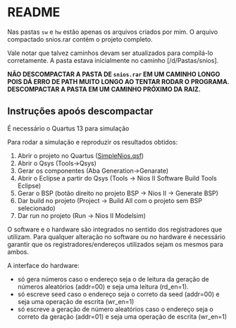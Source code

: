 # README

Nas pastas `sw` e `hw` estão apenas os arquivos criados por mim.
O arquivo compactado snios.rar contém o projeto completo.

Vale notar que talvez caminhos devam ser atualizados para compilá-lo corretamente.
A pasta estava inicialmente no caminho [/d/Pastas/snios].

**NÃO DESCOMPACTAR A PASTA DE `snios.rar` EM UM CAMINHO LONGO POIS DÁ ERRO DE PATH MUITO LONGO AO TENTAR RODAR O PROGRAMA. DESCOMPACTAR A PASTA EM UM CAMINHO PRÓXIMO DA RAIZ.**

## Instruções apoós descompactar

É necessário o Quartus 13 para simulação

Para rodar a simulação e reproduzir os resultados obtidos:
1. Abrir o projeto no Quartus ([SimpleNios.qsf](SimpleNios.qsf))
2. Abrir o Qsys (Tools->Qsys)
3. Gerar os componentes (Aba Generation->Genarate)
4. Abrir o Eclipse a partir do Qsys (Tools -> Nios II Software Build Tools Eclipse)
5. Gerar o BSP (botão direito no projeto BSP -> Nios II -> Generate BSP)
6. Dar build no projeto (Project -> Build All com o projeto sem BSP selecionado)
7. Dar run no projeto (Run -> Nios II Modelsim)

O software e o hardware são integrados no sentido dos registradores que utilizam.
Para qualquer alteração no software ou no hardware é necessário garantir que os registradores/endereços utilizados sejam os mesmos para ambos.

A interface do hardware:
* só gera números caso o endereço seja o de leitura da geração de números aleatórios (addr=00) e seja uma leitura (rd_en=1).
* só escreve seed caso o endereço seja o correto da seed (addr=00) e seja uma operação de escrita (wr_en=1)
* só escreve a geração de número aleatórios caso o endereço seja o correto da geração (addr=01) e seja uma operação de escrita (wr_en=1)
